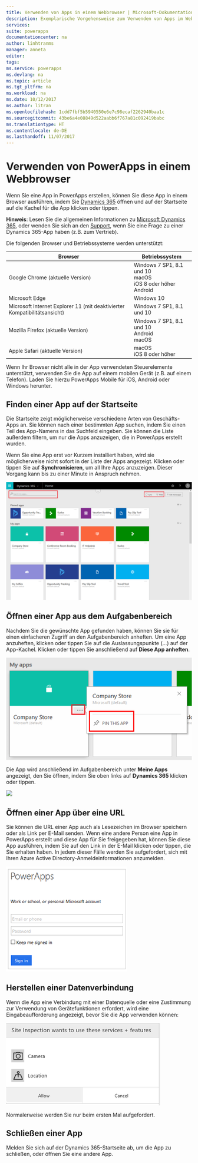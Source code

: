 ```yaml
---
title: Verwenden von Apps in einem Webbrowser | Microsoft-Dokumentation
description: Exemplarische Vorgehensweise zum Verwenden von Apps im Webbrowser
services: 
suite: powerapps
documentationcenter: na
author: linhtranms
manager: anneta
editor: 
tags: 
ms.service: powerapps
ms.devlang: na
ms.topic: article
ms.tgt_pltfrm: na
ms.workload: na
ms.date: 10/12/2017
ms.author: litran
ms.openlocfilehash: 1cdd7fbf5b5940550e6e7c98ecaf2262940baa1c
ms.sourcegitcommit: 43be6a4e08849d522aabb6f767a81c092419babc
ms.translationtype: HT
ms.contentlocale: de-DE
ms.lasthandoff: 11/07/2017
---
```

# <a name="use-powerapps-in-a-web-browser"></a>Verwenden von PowerApps in einem Webbrowser
Wenn Sie eine App in PowerApps erstellen, können Sie diese App in einem Browser ausführen, indem Sie [Dynamics 365](https://home.dynamics.com) öffnen und auf der Startseite auf die Kachel für die App klicken oder tippen.

**Hinweis**: Lesen Sie die allgemeinen Informationen zu [Microsoft Dynamics 365](https://docs.microsoft.com/en-us/dynamics365/), oder wenden Sie sich an den [Support](https://www.microsoft.com/en-us/dynamics365/contact-us), wenn Sie eine Frage zu einer Dynamics 365-App haben (z.B. zum Vertrieb).

Die folgenden Browser und Betriebssysteme werden unterstützt:

| **Browser** | **Betriebssystem** |
| --- | --- |
| Google Chrome (aktuelle Version) |Windows 7 SP1, 8.1 und 10 <br>macOS <br>iOS 8 oder höher<br>Android |
| Microsoft Edge |Windows 10 |
| Microsoft Internet Explorer 11 (mit deaktivierter Kompatibilitätsansicht) |Windows 7 SP1, 8.1 und 10 |
| Mozilla Firefox (aktuelle Version) |Windows 7 SP1, 8.1 und 10 <br> Android <br>macOS |
| Apple Safari (aktuelle Version) |macOS <br> iOS 8 oder höher |

Wenn Ihr Browser nicht alle in der App verwendeten Steuerelemente unterstützt, verwenden Sie die App auf einem mobilen Gerät (z.B. auf einem Telefon). Laden Sie hierzu PowerApps Mobile für iOS, Android oder Windows herunter.

## <a name="find-an-app-on-the-home-page"></a>Finden einer App auf der Startseite
Die Startseite zeigt möglicherweise verschiedene Arten von Geschäfts-Apps an. Sie können nach einer bestimmten App suchen, indem Sie einen Teil des App-Namens in das Suchfeld eingeben. Sie können die Liste außerdem filtern, um nur die Apps anzuzeigen, die in PowerApps erstellt wurden.

Wenn Sie eine App erst vor Kurzem installiert haben, wird sie möglicherweise nicht sofort in der Liste der Apps angezeigt. Klicken oder tippen Sie auf **Synchronisieren**, um all Ihre Apps anzuzeigen. Dieser Vorgang kann bis zu einer Minute in Anspruch nehmen.

![](./media/run-app-browser/dynamics-365-home.png)

## <a name="open-an-app-from-the-task-pane"></a>Öffnen einer App aus dem Aufgabenbereich
Nachdem Sie die gewünschte App gefunden haben, können Sie sie für einen einfacheren Zugriff an den Aufgabenbereich anheften. Um eine App anzuheften, klicken oder tippen Sie auf die Auslassungspunkte (...) auf der App-Kachel. Klicken oder tippen Sie anschließend auf **Diese App anheften**.

![](./media/run-app-browser/homepage-pin.png)

Die App wird anschließend im Aufgabenbereich unter **Meine Apps** angezeigt, den Sie öffnen, indem Sie oben links auf **Dynamics 365** klicken oder tippen.

![](./media/run-app-browser/taskpane.png)

## <a name="open-an-app-from-a-url"></a>Öffnen einer App über eine URL
Sie können die URL einer App auch als Lesezeichen im Browser speichern oder als Link per E-Mail senden. Wenn eine andere Person eine App in PowerApps erstellt und diese App für Sie freigegeben hat, können Sie diese App ausführen, indem Sie auf den Link in der E-Mail klicken oder tippen, die Sie erhalten haben. In jedem dieser Fälle werden Sie aufgefordert, sich mit Ihren Azure Active Directory-Anmeldeinformationen anzumelden.

![](./media/run-app-browser/web-login.png)

## <a name="connect-to-data"></a>Herstellen einer Datenverbindung
Wenn die App eine Verbindung mit einer Datenquelle oder eine Zustimmung zur Verwendung von Gerätefunktionen erfordert, wird eine Eingabeaufforderung angezeigt, bevor Sie die App verwenden können:  

![Verbindung](./media/run-app-browser/app-connection.png)

Normalerweise werden Sie nur beim ersten Mal aufgefordert.

## <a name="close-an-app"></a>Schließen einer App
Melden Sie sich auf der Dynamics 365-Startseite ab, um die App zu schließen, oder öffnen Sie eine andere App.

